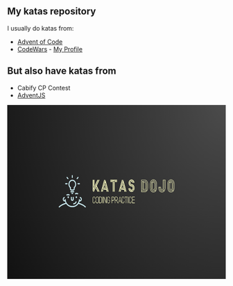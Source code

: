 ## My katas repository

I usually do katas from:

- [Advent of Code](https://adventofcode.com/)
- [CodeWars](https://www.codewars.com/) - [My Profile](https://www.codewars.com/users/TeoDiaz)

## But also have katas from
- Cabify CP Contest
- [AdventJS](https://adventjs.dev/)

<div align="center">
  <img src="images/logo.png" height=400px width=600px</img>
</div>
